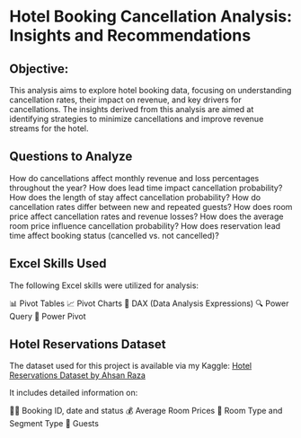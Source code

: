 # Hotel Booking Cancellation Analysis: Insights and Recommendations

## Objective:
This analysis aims to explore hotel booking data, focusing on understanding cancellation rates, their impact on revenue, and key drivers for cancellations. The insights derived from this analysis are aimed at identifying strategies to minimize cancellations and improve revenue streams for the hotel.

## Questions to Analyze

How do cancellations affect monthly revenue and loss percentages throughout the year?
How does lead time impact cancellation probability?
How does the length of stay affect cancellation probability?
How do cancellation rates differ between new and repeated guests?
How does room price affect cancellation rates and revenue losses?
How does the average room price influence cancellation probability?
How does reservation lead time affect booking status (cancelled vs. not cancelled)?



## Excel Skills Used
The following Excel skills were utilized for analysis:

📊 Pivot Tables 
📈 Pivot Charts 
🧮 DAX (Data Analysis Expressions) 
🔍 Power Query 
💪 Power Pivot 

## Hotel Reservations Dataset
The dataset used for this project  is available via my Kaggle: [Hotel Reservations Dataset by Ahsan Raza](https://www.kaggle.com/datasets/ahsan81/hotel-reservations-classification-dataset)

It includes detailed information on:

👨‍💼 Booking ID, date and status 
💰 Average Room Prices 
🏨 Room Type and Segment Type 
👥 Guests 
